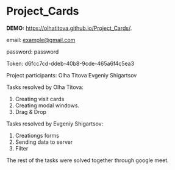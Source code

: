 # Project_Cards

**DEMO:** https://olhatitova.github.io/Project_Cards/.

email: example@gmail.com

password: password

Token: d6fcc7cd-ddeb-40b8-9cde-465a6f4c5ea3

Project participants:
Olha Titova
Evgeniy Shigartsov

Tasks resolved by Olha Titova:

1. Creating visit cards
2. Creating modal windows.
3. Drag & Drop

Tasks resolved by Evgeniy Shigartsov:

1. Creationgs forms
2. Sending data to server
3. Filter

The rest of the tasks were solved together through google meet.
